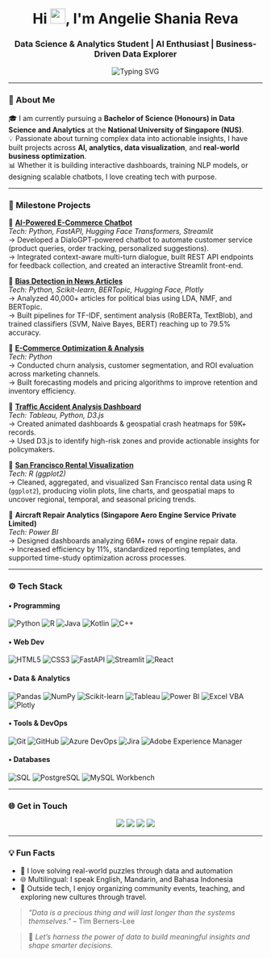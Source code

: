 <h1 align="center">Hi <img src="https://em-content.zobj.net/source/microsoft-teams/337/waving-hand_1f44b.png" width="30" style="display:inline;">, I'm Angelie Shania Reva</h1>
<h3 align="center">Data Science & Analytics Student | AI Enthusiast | Business-Driven Data Explorer</h3>

<p align="center">
  <img src="https://readme-typing-svg.demolab.com?font=Fira+Code&size=20&pause=1000&center=true&width=500&lines=Turning+Data+into+Business+Decisions...;Driven+by+Curiosity+%26+Code;Passionate+about+Analytics+%7C+AI+%7C+Impact" alt="Typing SVG" />
</p>

---

### 🌟 About Me

🎓 I am currently pursuing a **Bachelor of Science (Honours) in Data Science and Analytics** at the **National University of Singapore (NUS)**.  
💡 Passionate about turning complex data into actionable insights, I have built projects across **AI, analytics, data visualization**, and **real-world business optimization**.  
📊 Whether it is building interactive dashboards, training NLP models, or designing scalable chatbots, I love creating tech with purpose.

---

### 💼 Milestone Projects

📌 **[AI-Powered E-Commerce Chatbot](https://github.com/angelieshaniareva/7-teens-DSA3101-2410-Project/tree/main/Chatbot)**  </br>
*Tech: Python, FastAPI, Hugging Face Transformers, Streamlit*  
→ Developed a DialoGPT-powered chatbot to automate customer service (product queries, order tracking, personalized suggestions).  
→ Integrated context-aware multi-turn dialogue, built REST API endpoints for feedback collection, and created an interactive Streamlit front-end.

📌 **[Bias Detection in News Articles](https://github.com/angelieshaniareva/news-bias-detection)**  </br>
*Tech: Python, Scikit-learn, BERTopic, Hugging Face, Plotly*  
→ Analyzed 40,000+ articles for political bias using LDA, NMF, and BERTopic.  
→ Built pipelines for TF-IDF, sentiment analysis (RoBERTa, TextBlob), and trained classifiers (SVM, Naive Bayes, BERT) reaching up to 79.5% accuracy.

📌 **[E-Commerce Optimization & Analysis](https://github.com/angelieshaniareva/7-teens-DSA3101-2410-Project)**  </br>
*Tech: Python*  
→ Conducted churn analysis, customer segmentation, and ROI evaluation across marketing channels.  
→ Built forecasting models and pricing algorithms to improve retention and inventory efficiency.

📌 **[Traffic Accident Analysis Dashboard](https://github.com/angelieshaniareva/Montgomery-Traffic-Accident-Dashboard)** </br>
*Tech: Tableau, Python, D3.js*  
→ Created animated dashboards & geospatial crash heatmaps for 59K+ records.  
→ Used D3.js to identify high-risk zones and provide actionable insights for policymakers.

📌 **[San Francisco Rental Visualization](https://github.com/angelieshaniareva/San-Francisco-Rental-Visualization-in-R)** </br>
*Tech: R (ggplot2)*  
→ Cleaned, aggregated, and visualized San Francisco rental data using R (`ggplot2`), producing violin plots, line charts, and geospatial maps to uncover regional, temporal, and seasonal pricing trends.


📌 **Aircraft Repair Analytics (Singapore Aero Engine Service Private Limited)** </br>
*Tech: Power BI*  
→ Designed dashboards analyzing 66M+ rows of engine repair data.  
→ Increased efficiency by 11%, standardized reporting templates, and supported time-study optimization across processes.

---

### ⚙️ Tech Stack

#### • Programming  
![Python](https://img.shields.io/badge/Python-3776AB?style=flat&logo=python&logoColor=white)
![R](https://img.shields.io/badge/R-276DC3?style=flat&logo=r&logoColor=white)
![Java](https://img.shields.io/badge/Java-007396?style=flat&logo=java&logoColor=white)
![Kotlin](https://img.shields.io/badge/Kotlin-0095D5?style=flat&logo=kotlin&logoColor=white)
![C++](https://img.shields.io/badge/C++-00599C?style=flat&logo=cplusplus&logoColor=white)

#### • Web Dev
![HTML5](https://img.shields.io/badge/HTML5-E34F26?style=flat&logo=html5&logoColor=white)
![CSS3](https://img.shields.io/badge/CSS3-1572B6?style=flat&logo=css3&logoColor=white)
![FastAPI](https://img.shields.io/badge/FastAPI-005571?style=flat&logo=fastapi)
![Streamlit](https://img.shields.io/badge/Streamlit-FF4B4B?style=flat&logo=streamlit&logoColor=white)
![React](https://img.shields.io/badge/React-61DAFB?style=flat&logo=react&logoColor=black)

#### • Data & Analytics
![Pandas](https://img.shields.io/badge/Pandas-150458?style=flat&logo=pandas)
![NumPy](https://img.shields.io/badge/Numpy-013243?style=flat&logo=numpy&logoColor=white)
![Scikit-learn](https://img.shields.io/badge/Scikit--Learn-F7931E?style=flat&logo=scikitlearn&logoColor=white)
![Tableau](https://img.shields.io/badge/Tableau-E97627?style=flat&logo=tableau&logoColor=white)
![Power BI](https://img.shields.io/badge/Power%20BI-F2C811?style=flat&logo=powerbi&logoColor=black)
![Excel VBA](https://img.shields.io/badge/Excel-VBA-217346?style=flat&logo=microsoft-excel&logoColor=white)
![Plotly](https://img.shields.io/badge/Plotly-3F4F75?style=flat&logo=plotly&logoColor=white)

#### • Tools & DevOps
![Git](https://img.shields.io/badge/Git-F05032?style=flat&logo=git&logoColor=white)
![GitHub](https://img.shields.io/badge/GitHub-181717?style=flat&logo=github)
![Azure DevOps](https://img.shields.io/badge/Azure%20DevOps-0078D7?style=flat&logo=azuredevops&logoColor=white)
![Jira](https://img.shields.io/badge/Jira-0052CC?style=flat&logo=jira&logoColor=white)
![Adobe Experience Manager](https://img.shields.io/badge/AdobeExperienceManager-FF0000?style=flat&logo=adobe&logoColor=white)

#### • Databases
![SQL](https://img.shields.io/badge/SQL-4479A1?style=flat&logo=mysql&logoColor=white)
![PostgreSQL](https://img.shields.io/badge/PostgreSQL-336791?style=flat&logo=postgresql&logoColor=white)
![MySQL Workbench](https://img.shields.io/badge/MySQLWorkbench-00758F?style=flat)

---

### 🌐 Get in Touch

<p align="center">
  <a href="https://www.linkedin.com/in/angelie-shania-reva-757048166/"><img src="https://img.shields.io/badge/LinkedIn-Angelie Shania Reva-blue?style=flat-square&logo=linkedin"></a>
  <a href="https://github.com/angelieshaniareva"><img src="https://img.shields.io/badge/GitHub-angelieshaniareva-black?style=flat-square&logo=github"></a>
  <a href="mailto:e0985897@u.nus.edu"><img src="https://img.shields.io/badge/e0985897@u.nus.edu-red?style=flat-square&logo=gmail&logoColor=white"></a>
  <a href="mailto:reva.angelieshania@gmail.com"><img src="https://img.shields.io/badge/reva.angelieshania@gmail.com-blue?style=flat-square&logo=gmail&logoColor=white"></a>
</p>

---

### 💡 Fun Facts

- 🧩 I love solving real-world puzzles through data and automation
- 🌐 Multilingual: I speak English, Mandarin, and Bahasa Indonesia
- 🧶 Outside tech, I enjoy organizing community events, teaching, and exploring new cultures through travel.

> _"Data is a precious thing and will last longer than the systems themselves."_ – Tim Berners-Lee

> 💬 *Let’s harness the power of data to build meaningful insights and shape smarter decisions.*
